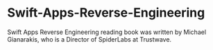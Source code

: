 # Swift-Apps-Reverse-Engineering
Swift Apps Reverse Engineering reading book  was written by Michael Gianarakis, who is a Director of SpiderLabs at Trustwave.


